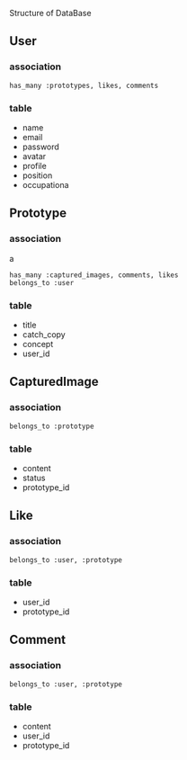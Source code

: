 Structure of DataBase

## User
### association

```
has_many :prototypes, likes, comments
```

### table
- name
- email
- password
- avatar
- profile
- position
- occupationa

## Prototype
### association
a
```
has_many :captured_images, comments, likes
belongs_to :user
```

### table
- title
- catch_copy
- concept
- user_id

## CapturedImage
### association

```
belongs_to :prototype
```

### table
- content
- status
- prototype_id


## Like
### association

```
belongs_to :user, :prototype
```

### table
- user_id
- prototype_id



## Comment
### association

```
belongs_to :user, :prototype
```

### table
- content
- user_id
- prototype_id






